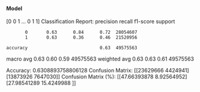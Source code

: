 #### Model
[0 0 1 ... 0 1 1]
Classification Report:
              precision    recall  f1-score   support

           0       0.63      0.84      0.72  28054607
           1       0.63      0.36      0.46  21520956

    accuracy                           0.63  49575563
   macro avg       0.63      0.60      0.59  49575563
weighted avg       0.63      0.63      0.61  49575563

Accuracy: 0.6308893758806128
Confusion Matrix:
[[23629666  4424941]
 [13873926  7647030]]
Confusion Matrix (%):
[[47.66393878  8.92564952]
 [27.98541289 15.4249988 ]]

